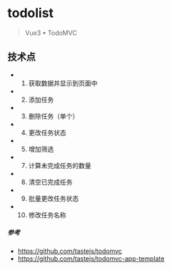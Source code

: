 # todolist

> Vue3 • TodoMVC

## 技术点

- 1. 获取数据并显示到页面中
- 2. 添加任务
- 3. 删除任务（单个）
- 4. 更改任务状态
- 5. 增加筛选
- 7. 计算未完成任务的数量
- 8. 清空已完成任务
- 9. 批量更改任务状态
- 10. 修改任务名称

##### 参考

- https://github.com/tastejs/todomvc
- https://github.com/tastejs/todomvc-app-template

